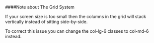 ####Note about The Grid System

If your screen size is too small then the columns in the grid will stack vertically instead of sitting side-by-side. 

To correct this issue you can change the col-lg-6  classes to col-md-6  instead.